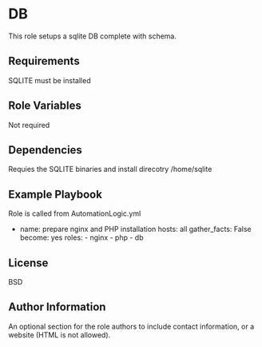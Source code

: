 DB
=========

This role setups a sqlite DB complete with schema.

Requirements
------------
 SQLITE must be installed 


Role Variables
--------------

Not required

Dependencies
------------

Requies the SQLITE binaries and install direcotry /home/sqlite

Example Playbook
----------------
Role is called from AutomationLogic.yml

- name: prepare nginx and PHP installation
  hosts: all 
  gather_facts: False
  become: yes
  roles:
        -  nginx
        -  php
        -  db


License
-------

BSD

Author Information
------------------

An optional section for the role authors to include contact information, or a website (HTML is not allowed).
